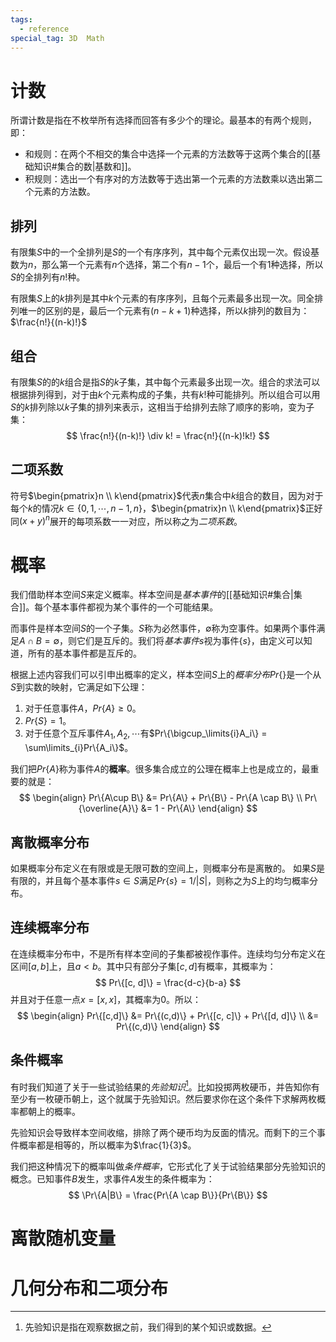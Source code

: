 ```yaml
---
tags:
  - reference
special_tag: 3D  Math
---
```

# 计数

所谓计数是指在不枚举所有选择而回答有多少个的理论。最基本的有两个规则，即：
- 和规则：在两个不相交的集合中选择一个元素的方法数等于这两个集合的[[基础知识#集合的数|基数和]]。
- 积规则：选出一个有序对的方法数等于选出第一个元素的方法数乘以选出第二个元素的方法数。

## 排列

有限集$S$中的一个全排列是$S$的一个有序序列，其中每个元素仅出现一次。假设基数为$n$，那么第一个元素有$n$个选择，第二个有$n-1$个，最后一个有$1$种选择，所以$S$的全排列有$n!$种。

有限集$S$上的$k$排列是其中$k$个元素的有序序列，且每个元素最多出现一次。同全排列唯一的区别的是，最后一个元素有$(n-k+1)$种选择，所以$k$排列的数目为：$\frac{n!}{(n-k)!}$

## 组合

有限集$S$的的$k$组合是指$S$的$k$子集，其中每个元素最多出现一次。组合的求法可以根据排列得到，对于由$k$个元素构成的子集，共有$k!$种可能排列。所以组合可以用$S$的$k$排列除以$k$子集的排列来表示，这相当于给排列去除了顺序的影响，变为子集：
$$
\frac{n!}{(n-k)!} \div k! = \frac{n!}{(n-k)!k!}
$$

## 二项系数

符号$\begin{pmatrix}n \\ k\end{pmatrix}$代表$n$集合中$k$组合的数目，因为对于每个$k$的情况$k \in \{0, 1, \cdots, n-1, n\}$，$\begin{pmatrix}n \\ k\end{pmatrix}$正好同$(x+y)^n$展开的每项系数一一对应，所以称之为*二项系数*。

# 概率

我们借助样本空间$S$来定义概率。样本空间是*基本事件*的[[基础知识#集合|集合]]。每个基本事件都视为某个事件的一个可能结果。

而事件是样本空间$S$的一个子集。$S$称为必然事件，$\emptyset$称为空事件。如果两个事件满足$A \cap B = \emptyset$，则它们是互斥的。我们将*基本事件*$s$视为事件$\{s\}$，由定义可以知道，所有的基本事件都是互斥的。

根据上述内容我们可以引申出概率的定义，样本空间$S$上的*概率分布*$Pr\{\}$是一个从$S$到实数的映射，它满足如下公理：
1. 对于任意事件$A$，$Pr\{A\} \ge 0$。
2. $Pr\left\{S\right\} = 1$。
3. 对于任意个互斥事件$A_1, A_2, \cdots$有$Pr\{\bigcup_\limits{i}A_i\} = \sum\limits_{i}Pr\{A_i\}$。

我们把$Pr\{A\}$称为事件$A$的**概率**。很多集合成立的公理在概率上也是成立的，最重要的就是：
$$
\begin{align}
Pr\{A\cup B\} &= Pr\{A\} + Pr\{B\} - Pr\{A \cap B\} \\
Pr\{\overline{A}\} &= 1 - Pr\{A\}
\end{align}
$$
## 离散概率分布

如果概率分布定义在有限或是无限可数的空间上，则概率分布是离散的。
如果$S$是有限的，并且每个基本事件$s \in S$满足$Pr\{s\} = 1/|S|$，则称之为$S$上的均匀概率分布。

## 连续概率分布

在连续概率分布中，不是所有样本空间的子集都被视作事件。连续均匀分布定义在区间$[a, b]$上，且$a < b$。其中只有部分子集$[c, d]$有概率，其概率为：
$$
Pr\{[c, d]\} = \frac{d-c}{b-a}
$$
并且对于任意一点$x = [x, x]$，其概率为0。所以：
$$
\begin{align}
Pr\{[c,d]\} &= Pr\{(c,d)\} + Pr\{[c, c]\} + Pr\{[d, d]\} \\
&= Pr\{(c,d)\}
\end{align}
$$

## 条件概率

有时我们知道了关于一些试验结果的*先验知识*[^1]。比如投掷两枚硬币，并告知你有至少有一枚硬币朝上，这个就属于先验知识。然后要求你在这个条件下求解两枚概率都朝上的概率。

先验知识会导致样本空间收缩，排除了两个硬币均为反面的情况。而剩下的三个事件概率都是相等的，所以概率为$\frac{1}{3}$。

我们把这种情况下的概率叫做*条件概率*，它形式化了关于试验结果部分先验知识的概念。已知事件$B$发生，求事件$A$发生的条件概率为：
$$
\Pr\{A|B\} = \frac{Pr\{A \cap B\}}{Pr\{B\}}
$$

# 离散随机变量

# 几何分布和二项分布

[^1]: 先验知识是指在观察数据之前，我们得到的某个知识或数据。

